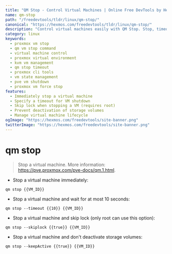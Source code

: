 ```yaml
---
title: "QM Stop - Control Virtual Machines | Online Free DevTools by Hexmos"
name: qm-stop
path: "/freedevtools/tldr/linux/qm-stop/"
canonical: "https://hexmos.com/freedevtools/tldr/linux/qm-stop/"
description: "Control virtual machines easily with QM Stop. Stop, timeout, and manage VM states with this command-line tool. Free online tool, no registration required."
category: linux
keywords:
  - proxmox vm stop
  - qm vm stop command
  - virtual machine control
  - proxmox virtual environment
  - kvm vm management
  - qm stop timeout
  - proxmox cli tools
  - vm state management
  - pve vm shutdown
  - proxmox vm force stop
features:
  - Immediately stop a virtual machine
  - Specify a timeout for VM shutdown
  - Skip lock when stopping a VM (requires root)
  - Prevent deactivation of storage volumes
  - Manage virtual machine lifecycle
ogImage: "https://hexmos.com/freedevtools/site-banner.png"
twitterImage: "https://hexmos.com/freedevtools/site-banner.png"
---
```


# qm stop

> Stop a virtual machine.
> More information: <https://pve.proxmox.com/pve-docs/qm.1.html>.

- Stop a virtual machine immediately:

`qm stop {{VM_ID}}`

- Stop a virtual machine and wait for at most 10 seconds:

`qm stop --timeout {{10}} {{VM_ID}}`

- Stop a virtual machine and skip lock (only root can use this option):

`qm stop --skiplock {{true}} {{VM_ID}}`

- Stop a virtual machine and don't deactivate storage volumes:

`qm stop --keepActive {{true}} {{VM_ID}}`
